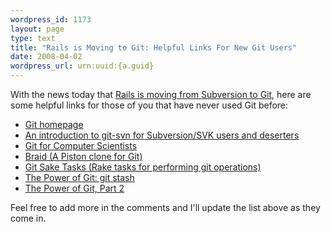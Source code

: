 ```yaml
--- 
wordpress_id: 1173
layout: page
type: text
title: "Rails is Moving to Git: Helpful Links For New Git Users"
date: 2008-04-02  
wordpress_url: urn:uuid:{a.guid}
---
```

<p>With the news today that <a href="http://weblog.rubyonrails.com/2008/4/2/rails-is-moving-from-svn-to-git">Rails is moving from Subversion to Git</a>, here are some helpful links for those of you that have never used Git before:</p>

<ul>
<li><a href="http://git.or.cz/">Git homepage</a></li>
<li><a href="http://utsl.gen.nz/talks/git-svn/intro.html">An introduction to git-svn for Subversion/SVK users and deserters</a></li>
<li><a href="http://eagain.net/articles/git-for-computer-scientists/">Git for Computer Scientists</a></li>
<li><a href="http://evil.che.lu/projects/braid">Braid (A Piston clone for Git)</a></li>
<li><a href="http://brian.maybeyoureinsane.net/blog/2008/01/31/git-sake-tasks">Git Sake Tasks (Rake tasks for performing git operations)</a></li>
<li><a href="http://kurt.karmalab.org/articles/2008/02/18/the-power-of-git-git-stash">The Power of Git: git stash</a></li>
<li><a href="http://kurt.karmalab.org/articles/2008/02/19/the-power-of-git-part-2">The Power of Git, Part 2</a></li>
</ul>

<p>Feel free to add more in the comments and I'll update the list above as they come in.</p>
